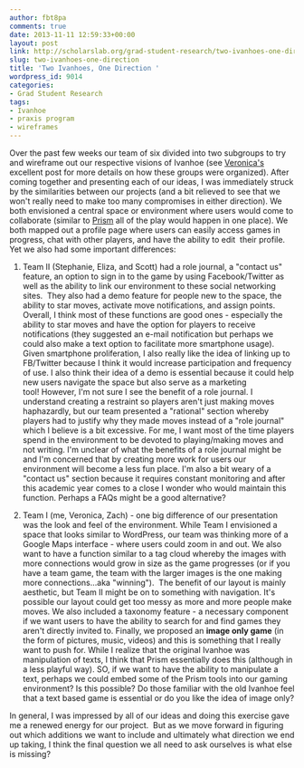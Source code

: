 ```yaml
---
author: fbt8pa
comments: true
date: 2013-11-11 12:59:33+00:00
layout: post
link: http://scholarslab.org/grad-student-research/two-ivanhoes-one-direction/
slug: two-ivanhoes-one-direction
title: 'Two Ivanhoes, One Direction '
wordpress_id: 9014
categories:
- Grad Student Research
tags:
- Ivanhoe
- praxis program
- wireframes
---
```


Over the past few weeks our team of six divided into two subgroups to try and wireframe out our respective visions of Ivanhoe (see [Veronica's](http://www.scholarslab.org/grad-student-research/thinking-through-doing-while-losing-my-marbles/) excellent post for more details on how these groups were organized). After coming together and presenting each of our ideas, I was immediately struck by the similarities between our projects (and a bit relieved to see that we won't really need to make too many compromises in either direction). We both envisioned a central space or environment where users would come to collaborate (similar to [Prism](http://prism.scholarslab.org/pages/about) all of the play would happen in one place). We both mapped out a profile page where users can easily access games in progress, chat with other players, and have the ability to edit  their profile. Yet we also had some important differences:

1. Team II (Stephanie, Eliza, and Scott) had a role journal, a "contact us" feature, an option to sign in to the game by using Facebook/Twitter as well as the ability to link our environment to these social networking sites.  They also had a demo feature for people new to the space, the ability to star moves, activate move notifications, and assign points. Overall, I think most of these functions are good ones - especially the ability to star moves and have the option for players to receive notifications (they suggested an e-mail notification but perhaps we could also make a text option to facilitate more smartphone usage). Given smartphone proliferation, I also really like the idea of linking up to FB/Twitter because I think it would increase participation and frequency of use. I also think their idea of a demo is essential because it could help new users navigate the space but also serve as a marketing tool! However, I'm not sure I see the benefit of a role journal. I understand creating a restraint so players aren't just making moves haphazardly, but our team presented a "rational" section whereby players had to justify why they made moves instead of a "role journal" which I believe is a bit excessive. For me, I want most of the time players spend in the environment to be devoted to playing/making moves and not writing. I'm unclear of what the benefits of a role journal might be and I'm concerned that by creating more work for users our environment will become a less fun place. I'm also a bit weary of a "contact us" section because it requires constant monitoring and after this academic year comes to a close I wonder who would maintain this function. Perhaps a FAQs might be a good alternative?

2. Team I (me, Veronica, Zach) - one big difference of our presentation was the look and feel of the environment. While Team I envisioned a space that looks similar to WordPress, our team was thinking more of a Google Maps interface - where users could zoom in and out. We also want to have a function similar to a tag cloud whereby the images with more connections would grow in size as the game progresses (or if you have a team game, the team with the larger images is the one making more connections...aka "winning").  The benefit of our layout is mainly aesthetic, but Team II might be on to something with navigation. It's possible our layout could get too messy as more and more people make moves. We also included a taxonomy feature - a necessary component if we want users to have the ability to search for and find games they aren't directly invited to. Finally, we proposed an **image only game** (in the form of pictures, music, videos) and this is something that I really want to push for. While I realize that the original Ivanhoe was manipulation of texts, I think that Prism essentially does this (although in a less playful way). SO, if we want to have the ability to manipulate a text, perhaps we could embed some of the Prism tools into our gaming environment? Is this possible? Do those familiar with the old Ivanhoe feel that a text based game is essential or do you like the idea of image only?

In general, I was impressed by all of our ideas and doing this exercise gave me a renewed energy for our project.  But as we move forward in figuring out which additions we want to include and ultimately what direction we end up taking, I think the final question we all need to ask ourselves is what else is missing?
